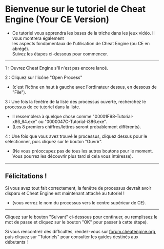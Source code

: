 # Bienvenue sur le tutoriel de Cheat Engine (Your CE Version)
- Ce tutoriel vous apprendra les bases de la triche dans les jeux vidéo. Il vous montrera également  
les aspects fondamentaux de l'utilisation de Cheat Engine (ou CE en abrégé).  
Suivez les étapes ci-dessous pour commencer.
---------
1 : Ouvrez Cheat Engine s'il n'est pas encore lancé.  
  
2 : Cliquez sur l'icône "Open Process"   
- (c'est l'icône en haut à gauche avec l'ordinateur dessus, en dessous de "File").  
  
3 : Une fois la fenêtre de la liste des processus ouverte, recherchez le processus de ce tutoriel dans la liste.  
- Il ressemblera à quelque chose comme "00001F98-Tutorial-     x86_64.exe" ou "0000047C-Tutorial-i386.exe".   
- (Les 8 premiers chiffres/lettres seront probablement différents).  
  
4 : Une fois que vous avez trouvé le processus, cliquez dessus pour le sélectionner, puis cliquez sur le bouton "Ouvrir".   
- (Ne vous préoccupez pas de tous les autres boutons pour le moment. Vous pourrez les découvrir plus tard si cela vous intéresse).  
--------
## Félicitations !  
Si vous avez tout fait correctement, la fenêtre de processus devrait avoir disparu et Cheat Engine est maintenant attaché au tutoriel !  
- (vous verrez le nom du processus vers le centre supérieur de CE).  
-------
Cliquez sur le bouton "Suivant" ci-dessous pour continuer, ou remplissez le mot de passe et cliquez sur le bouton "OK" pour passer à cette étape).

Si vous rencontrez des difficultés, rendez-vous sur [forum.cheatengine.org](http://https://forum.cheatengine.org), puis cliquez sur "Tutoriels" pour consulter les guides destinés aux débutants !

